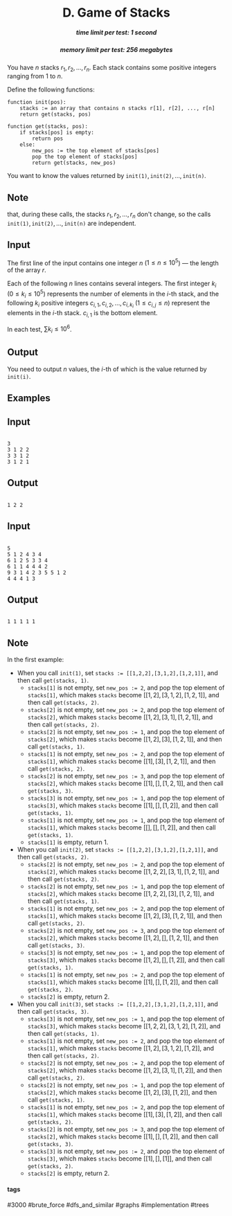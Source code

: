 <h1 style='text-align: center;'> D. Game of Stacks</h1>

<h5 style='text-align: center;'>time limit per test: 1 second</h5>
<h5 style='text-align: center;'>memory limit per test: 256 megabytes</h5>

You have $n$ stacks $r_1,r_2,\ldots,r_n$. Each stack contains some positive integers ranging from $1$ to $n$.

Define the following functions:


```
function init(pos):  
    stacks := an array that contains n stacks r[1], r[2], ..., r[n]  
    return get(stacks, pos)  
  
function get(stacks, pos):  
    if stacks[pos] is empty:  
        return pos  
    else:  
        new_pos := the top element of stacks[pos]  
        pop the top element of stacks[pos]  
        return get(stacks, new_pos)  

```
You want to know the values returned by $\texttt{init(1)}, \texttt{init(2)}, \ldots, \texttt{init(n)}$.

## Note

 that, during these calls, the stacks $r_1,r_2,\ldots,r_n$ don't change, so the calls $\texttt{init(1)}, \texttt{init(2)}, \ldots, \texttt{init(n)}$ are independent.

## Input

The first line of the input contains one integer $n$ ($1\le n\le 10^5$) — the length of the array $r$.

Each of the following $n$ lines contains several integers. The first integer $k_i$ ($0\le k_i\le 10^5$) represents the number of elements in the $i$-th stack, and the following $k_i$ positive integers $c_{i,1},c_{i,2},\ldots,c_{i,k_i}$ ($1\le c_{i,j}\le n$) represent the elements in the $i$-th stack. $c_{i,1}$ is the bottom element.

In each test, $\sum k_i\le 10^6$.

## Output

You need to output $n$ values, the $i$-th of which is the value returned by $\texttt{init(i)}$.

## Examples

## Input


```

3
3 1 2 2
3 3 1 2
3 1 2 1

```
## Output


```

1 2 2

```
## Input


```

5
5 1 2 4 3 4
6 1 2 5 3 3 4
6 1 1 4 4 4 2
9 3 1 4 2 3 5 5 1 2
4 4 4 1 3

```
## Output


```

1 1 1 1 1

```
## Note

In the first example: 

* When you call $\texttt{init(1)}$, set $\texttt{stacks := [[1,2,2],[3,1,2],[1,2,1]]}$, and then call $\texttt{get(stacks, 1)}$.
	+ $\texttt{stacks[1]}$ is not empty, set $\texttt{new_pos := 2}$, and pop the top element of $\texttt{stacks[1]}$, which makes $\texttt{stacks}$ become $[[1,2],[3,1,2],[1,2,1]]$, and then call $\texttt{get(stacks, 2)}$.
	+ $\texttt{stacks[2]}$ is not empty, set $\texttt{new_pos := 2}$, and pop the top element of $\texttt{stacks[2]}$, which makes $\texttt{stacks}$ become $[[1,2],[3,1],[1,2,1]]$, and then call $\texttt{get(stacks, 2)}$.
	+ $\texttt{stacks[2]}$ is not empty, set $\texttt{new_pos := 1}$, and pop the top element of $\texttt{stacks[2]}$, which makes $\texttt{stacks}$ become $[[1,2],[3],[1,2,1]]$, and then call $\texttt{get(stacks, 1)}$.
	+ $\texttt{stacks[1]}$ is not empty, set $\texttt{new_pos := 2}$, and pop the top element of $\texttt{stacks[1]}$, which makes $\texttt{stacks}$ become $[[1],[3],[1,2,1]]$, and then call $\texttt{get(stacks, 2)}$.
	+ $\texttt{stacks[2]}$ is not empty, set $\texttt{new_pos := 3}$, and pop the top element of $\texttt{stacks[2]}$, which makes $\texttt{stacks}$ become $[[1],[],[1,2,1]]$, and then call $\texttt{get(stacks, 3)}$.
	+ $\texttt{stacks[3]}$ is not empty, set $\texttt{new_pos := 1}$, and pop the top element of $\texttt{stacks[3]}$, which makes $\texttt{stacks}$ become $[[1],[],[1,2]]$, and then call $\texttt{get(stacks, 1)}$.
	+ $\texttt{stacks[1]}$ is not empty, set $\texttt{new_pos := 1}$, and pop the top element of $\texttt{stacks[1]}$, which makes $\texttt{stacks}$ become $[[],[],[1,2]]$, and then call $\texttt{get(stacks, 1)}$.
	+ $\texttt{stacks[1]}$ is empty, return $1$.
* When you call $\texttt{init(2)}$, set $\texttt{stacks := [[1,2,2],[3,1,2],[1,2,1]]}$, and then call $\texttt{get(stacks, 2)}$.
	+ $\texttt{stacks[2]}$ is not empty, set $\texttt{new_pos := 2}$, and pop the top element of $\texttt{stacks[2]}$, which makes $\texttt{stacks}$ become $[[1,2,2],[3,1],[1,2,1]]$, and then call $\texttt{get(stacks, 2)}$.
	+ $\texttt{stacks[2]}$ is not empty, set $\texttt{new_pos := 1}$, and pop the top element of $\texttt{stacks[2]}$, which makes $\texttt{stacks}$ become $[[1,2,2],[3],[1,2,1]]$, and then call $\texttt{get(stacks, 1)}$.
	+ $\texttt{stacks[1]}$ is not empty, set $\texttt{new_pos := 2}$, and pop the top element of $\texttt{stacks[1]}$, which makes $\texttt{stacks}$ become $[[1,2],[3],[1,2,1]]$, and then call $\texttt{get(stacks, 2)}$.
	+ $\texttt{stacks[2]}$ is not empty, set $\texttt{new_pos := 3}$, and pop the top element of $\texttt{stacks[2]}$, which makes $\texttt{stacks}$ become $[[1,2],[],[1,2,1]]$, and then call $\texttt{get(stacks, 3)}$.
	+ $\texttt{stacks[3]}$ is not empty, set $\texttt{new_pos := 1}$, and pop the top element of $\texttt{stacks[3]}$, which makes $\texttt{stacks}$ become $[[1,2],[],[1,2]]$, and then call $\texttt{get(stacks, 1)}$.
	+ $\texttt{stacks[1]}$ is not empty, set $\texttt{new_pos := 2}$, and pop the top element of $\texttt{stacks[1]}$, which makes $\texttt{stacks}$ become $[[1],[],[1,2]]$, and then call $\texttt{get(stacks, 2)}$.
	+ $\texttt{stacks[2]}$ is empty, return $2$.
* When you call $\texttt{init(3)}$, set $\texttt{stacks := [[1,2,2],[3,1,2],[1,2,1]]}$, and then call $\texttt{get(stacks, 3)}$.
	+ $\texttt{stacks[3]}$ is not empty, set $\texttt{new_pos := 1}$, and pop the top element of $\texttt{stacks[3]}$, which makes $\texttt{stacks}$ become $[[1,2,2],[3,1,2],[1,2]]$, and then call $\texttt{get(stacks, 1)}$.
	+ $\texttt{stacks[1]}$ is not empty, set $\texttt{new_pos := 2}$, and pop the top element of $\texttt{stacks[1]}$, which makes $\texttt{stacks}$ become $[[1,2],[3,1,2],[1,2]]$, and then call $\texttt{get(stacks, 2)}$.
	+ $\texttt{stacks[2]}$ is not empty, set $\texttt{new_pos := 2}$, and pop the top element of $\texttt{stacks[2]}$, which makes $\texttt{stacks}$ become $[[1,2],[3,1],[1,2]]$, and then call $\texttt{get(stacks, 2)}$.
	+ $\texttt{stacks[2]}$ is not empty, set $\texttt{new_pos := 1}$, and pop the top element of $\texttt{stacks[2]}$, which makes $\texttt{stacks}$ become $[[1,2],[3],[1,2]]$, and then call $\texttt{get(stacks, 1)}$.
	+ $\texttt{stacks[1]}$ is not empty, set $\texttt{new_pos := 2}$, and pop the top element of $\texttt{stacks[1]}$, which makes $\texttt{stacks}$ become $[[1],[3],[1,2]]$, and then call $\texttt{get(stacks, 2)}$.
	+ $\texttt{stacks[2]}$ is not empty, set $\texttt{new_pos := 3}$, and pop the top element of $\texttt{stacks[2]}$, which makes $\texttt{stacks}$ become $[[1],[],[1,2]]$, and then call $\texttt{get(stacks, 3)}$.
	+ $\texttt{stacks[3]}$ is not empty, set $\texttt{new_pos := 2}$, and pop the top element of $\texttt{stacks[3]}$, which makes $\texttt{stacks}$ become $[[1],[],[1]]$, and then call $\texttt{get(stacks, 2)}$.
	+ $\texttt{stacks[2]}$ is empty, return $2$.


#### tags 

#3000 #brute_force #dfs_and_similar #graphs #implementation #trees 